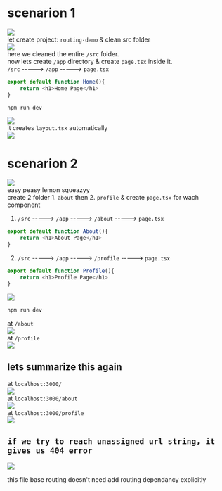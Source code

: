 # scenarion 1  
![](../../ZImages/001.png)  
let create project: `routing-demo`  & clean src folder  
![](../../ZImages/002.png)  
here we cleaned the entire `/src` folder.  
now lets create `/app` directory & create `page.tsx` inside it.  
`/src` -----> `/app` -----> `page.tsx`  
```typescript
export default function Home(){
    return <h1>Home Page</h1>
}
```    
```bash
npm run dev
```  
![](../../ZImages/003.png)  
it creates `layout.tsx` automatically  
![](../../ZImages/004.png)  


# scenarion 2  
![](../../ZImages/005.png)  
easy peasy lemon squeazyy  
create 2 folder 1. `about` then 2. `profile` & create `page.tsx` for wach component  
1. `/src` -----> `/app` -----> `/about` -----> `page.tsx`  
```typescript
export default function About(){
    return <h1>About Page</h1>
}
```  
2. `/src` -----> `/app` -----> `/profile` -----> `page.tsx`  
```typescript
export default function Profile(){
    return <h1>Profile Page</h1>
}
```  
![](../../ZImages/006.png)  
```bash
npm run dev
```  
at `/about`  
![](../../ZImages/007.png)  
at `/profile`  
![](../../ZImages/008.png)  

## lets summarize this again  
at `localhost:3000/`  
![](../../ZImages/009.png)  
at `localhost:3000/about`  
![](../../ZImages/010.png)  
at `localhost:3000/profile`  
![](../../ZImages/011.png)  

## `if we try to reach unassigned url string, it gives us 404 error`  
![](../../ZImages/012.png)  

this file base routing doesn't need add routing dependancy explicitly  